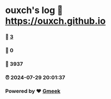 # ouxch's log :link: https://ouxch.github.io 
### :page_facing_up: [3](https://ouxch.github.io/tag.html) 
### :speech_balloon: 0 
### :hibiscus: 3937 
### :alarm_clock: 2024-07-29 20:01:37 
### Powered by :heart: [Gmeek](https://github.com/Meekdai/Gmeek)
